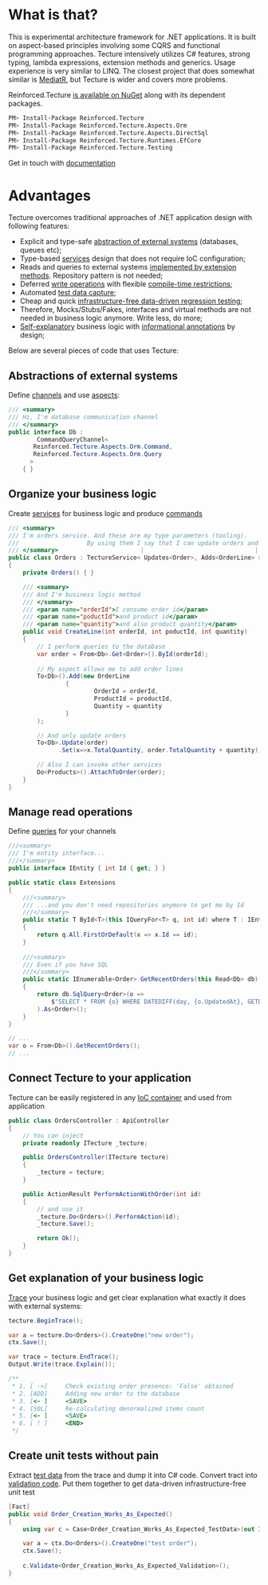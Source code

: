 # What is that?

This is experimental architecture framework for .NET applications. It is built on aspect-based principles involving some CQRS and functional programming approaches. Tecture intensively utilizes C# features, strong typing, lambda expressions, extension methods and generics. Usage experience is very similar to LINQ. The closest project that does somewhat similar is [MediatR](https://github.com/jbogard/MediatR), but Tecture is wider and covers more problems. 

Reinforced.Tecture [is available on NuGet](https://www.nuget.org/packages/Reinforced.Tecture/) along with its dependent packages.

```bash
PM> Install-Package Reinforced.Tecture
PM> Install-Package Reinforced.Tecture.Aspects.Orm
PM> Install-Package Reinforced.Tecture.Aspects.DirectSql
PM> Install-Package Reinforced.Tecture.Runtimes.EfCore
PM> Install-Package Reinforced.Tecture.Testing
```

Get in touch with [documentation](https://github.com/reinforced/Reinforced.Tecture/wiki)

# Advantages

Tecture overcomes traditional approaches of .NET application design with following features:

- Explicit and type-safe [abstraction of external systems](https://github.com/reinforced/Reinforced.Tecture/wiki/Channels) (databases, queues etc);
- Type-based [services](https://github.com/reinforced/Reinforced.Tecture/wiki/Services) design that does not require IoC configuration;
- Reads and queries to external systems [implemented by extension methods](https://github.com/reinforced/Reinforced.Tecture/wiki/Queries). Repository pattern is not needed;
- Deferred [write operations](https://github.com/reinforced/Reinforced.Tecture/wiki/Commands) with flexible [compile-time restrictions](https://github.com/reinforced/Reinforced.Tecture/wiki/Aspects);
- Automated [test data capture](https://github.com/reinforced/Reinforced.Tecture/wiki/Test-Data);
- Cheap and quick [infrastructure-free data-driven regression testing](https://github.com/reinforced/Reinforced.Tecture/wiki/Unit-Test);
- Therefore, Mocks/Stubs/Fakes, interfaces and virtual methods are not needed in business logic anymore. Write less, do more;
- [Self-explanatory](https://github.com/reinforced/Reinforced.Tecture/wiki/Tracing) business logic with [informational annotations](https://github.com/reinforced/Reinforced.Tecture/wiki/Describe) by design;

Below are several pieces of code that uses Tecture:

## Abstractions of external systems 
Define [channels](https://github.com/reinforced/Reinforced.Tecture/wiki/Channels) and use [aspects](https://github.com/reinforced/Reinforced.Tecture/wiki/Aspects):

```csharp
/// <summary>
/// Hi, I'm database communication channel
/// </summary>
public interface Db :
        CommandQueryChannel<
	   Reinforced.Tecture.Aspects.Orm.Command, 
	   Reinforced.Tecture.Aspects.Orm.Query
	  >
    { }
```

## Organize your business logic 
Create [services](https://github.com/reinforced/Reinforced.Tecture/wiki/Services) for business logic and produce [commands](https://github.com/reinforced/Reinforced.Tecture/wiki/Commands)

```csharp
/// <summary>
/// I'm orders service. And these are my type parameters (tooling). 
///	                  By using them I say that I can update orders and add order lines
/// </summary>                       |                               |
public class Orders : TectureService< Updates<Order>, Adds<OrderLine> >
{
	private Orders() { }

	/// <summary>
	/// And I'm business logic method
	/// </summary>
	/// <param name="orderId">I consume order id</param>
	/// <param name="poductId">and product id</param>
	/// <param name="quantity">and also product quantity</param>
	public void CreateLine(int orderId, int poductId, int quantity)
	{
		// I perform queries to the database
		var order = From<Db>.Get<Order>().ById(orderId);
		
		// My aspect allows me to add order lines
		To<Db>().Add(new OrderLine
				{
						OrderId = orderId,
						ProductId = productId,
						Quantity = quantity
				}
		);

		// And only update orders
		To<Db>.Update(order)
		      .Set(x=>x.TotalQuantity, order.TotalQuantity + quantity);

		// Also I can invoke other services
		Do<Products>().AttachToOrder(order);
	}
}
```

## Manage read operations 
Define [queries](https://github.com/reinforced/Reinforced.Tecture/wiki/Queries) for your channels

```csharp
///<summary>
/// I'm entity interface...
///</summary>
public interface IEntity { int Id { get; } }

public static class Extensions
{
	///<summary>
	/// ...and you don't need repositories anymore to get me by Id
	///</summary>
	public static T ById<T>(this IQueryFor<T> q, int id) where T : IEntity
	{
		return q.All.FirstOrDefault(x => x.Id == id);
	}
	
	///<summary>
	/// Even if you have SQL
	///</summary>
	public static IEnumerable<Order> GetRecentOrders(this Read<Db> db)
	{
		return db.SqlQuery<Order>(o => 
			$"SELECT * FROM {o} WHERE DATEDIFF(day, {o.UpdatedAt}, GETDATE()) < 30"
		).As<Order>();
	}
}

// ... 
var o = From<Db>().GetRecentOrders();
// ...
```

## Connect Tecture to your application 
Tecture can be easily registered in any [IoC container](https://github.com/reinforced/Reinforced.Tecture/wiki/Ioc) and used from application

```csharp
public class OrdersController : ApiController
{
	// You can inject
	private readonly ITecture _tecture;

	public OrdersController(ITecture tecture)
	{
		_tecture = tecture;
	}

	public ActionResult PerformActionWithOrder(int id)
	{
		// and use it  
		_tecture.Do<Orders>().PerformAction(id);
		_tecture.Save();

		return Ok();
	}
}
```

## Get explanation of your business logic
[Trace](https://github.com/reinforced/Reinforced.Tecture/wiki/Tracing) your business logic and get clear explanation what exactly it does with external systems:

```csharp
tecture.BeginTrace();

var a = tecture.Do<Orders>().CreateOne("new order");
ctx.Save();

var trace = tecture.EndTrace();
Output.Write(trace.Explain());

/**
 * 1. [ ->] 	Check existing order presence: 'False' obtained
 * 2. [ADD] 	Adding new order to the database
 * 3. [<- ] 	<SAVE>
 * 4. [SQL] 	Re-calculating denormalized items count
 * 5. [<- ] 	<SAVE>
 * 6. [ ! ] 	<END>
 */
```

## Create unit tests without pain
Extract [test data](https://github.com/reinforced/Reinforced.Tecture/wiki/Test-Data) from the trace and dump it into C# code. Convert tract into [validation code](https://github.com/reinforced/Reinforced.Tecture/wiki/Generate-Validation). Put them together to get data-driven infrastructure-free unit test

```csharp
[Fact]
public void Order_Creation_Works_As_Expected()
{
	using var c = Case<Order_Creation_Works_As_Expected_TestData>(out ITecture ctx);

	var a = ctx.Do<Orders>().CreateOne("test order");
	ctx.Save();
	
	c.Validate<Order_Creation_Works_As_Expected_Validation>();
}
```
